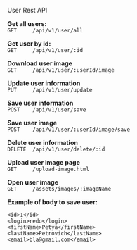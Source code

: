 User Rest API

**Get all users:**                  
`GET     /api/v1/user/all`
                
**Get user by id:**                    
`GET     /api/v1/user/:id`

**Download user image**     
`GET     /api/v1/user/:userId/image      `

**Update user information**         
`PUT     /api/v1/user/update      `       

**Save user information**  
`POST    /api/v1/user/save  `             

**Save user image**             
`POST    /api/v1/user/:userId/image/save `

**Delete user information**  
`DELETE  /api/v1/user/delete/:id    `     

**Upload user image page**     
`GET     /upload-image.html       `    
   
**Open user image**  
`GET     /assets/images/:imageName `


**Example of body to save user:**
<?xml version="1.0" encoding="utf-8"?><user>
    <id>1</id>
    <login>redo</login>
    <firstName>Petya</firstName>
    <lastName>Petrovich</lastName>
    <email>bla@gmail.com</email>
</user>